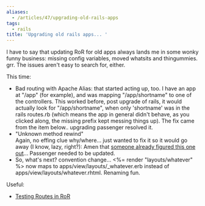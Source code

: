 ```yaml
---
aliases:
  - /articles/47/upgrading-old-rails-apps
tags:
  - rails
title: 'Upgrading old rails apps... '
---
```

<p>I have to say that updating RoR for old apps always lands me in some wonky funny business: missing config variables, moved whatsits and thingummies. grr. The issues aren't easy to search for, either.</p>
<!--more-->
<p>This time: </p>
<ul>
<li>Bad routing with Apache Alias: that started acting up, too. I have an app at "/app" (for example), and was mapping "/app/shortname" to one of the controllers. This worked before, post upgrade of rails, it would actually look for "/app/shortname", when only 'shortname' was in the rails routes.rb (which means the app in general didn't behave, as you clicked along, the missing prefix kept messing things up). The fix came from the item below.. upgrading passenger resolved it.</li>
<li>"Unknown method rewind"<br />Again, no effing clue why/where... just wanted to fix it so it would go away (I know, lazy, right?): Amen that <a href="http://hamishrickerby.com/2009/08/04/undefined-method-rewind-and-rails-2-3-3/">someone already figured this one out</a>... Passenger needed to be updated.</li>
<li>So, what's next? convention change... <%= render "layouts/whatever" %> now maps to apps/view/layouts/_whatever.erb instead of apps/view/layouts/whatever.rhtml. Renaming fun.</li>
</ul>

<p>Useful:</p>
<ul>
<li><a href="http://blog.zobie.com/2008/11/testing-routes-in-rails/">Testing Routes in RoR</a></li>
</ul>
